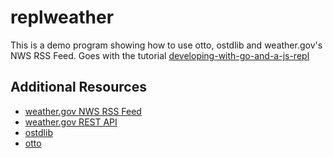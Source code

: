 
# replweather

This is a demo program showing how to use otto, ostdlib and weather.gov's NWS RSS Feed. Goes with the tutorial [developing-with-go-and-a-js-repl](https://github.com/rsdoiel/developing-with-go-and-a-js-repl)

## Additional Resources

+ [weather.gov NWS RSS Feed](/http://www.weather.gov/rss_page.php?site_name=nws)
+ [weather.gov REST API](http://graphical.weather.gov/xml/rest.php)
+ [ostdlib](https://github.com/caltechlibrary/ostdlib)
+ [otto](https://github.com/robertkrimen/otto) 

